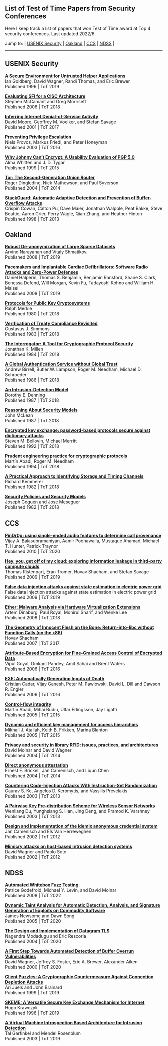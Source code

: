## List of Test of Time Papers from Security Conferences

Here I keep track a list of papers that won Test of Time award at Top 4 security conferences. Last updated 2022/6

Jump to:
| [USENIX Security](#usenix) | [Oakland](#oakland) |  [CCS](#ccs) | [NDSS](#ndss) |

---

## USENIX Security <a name="usenix"></a>

**[A Secure Environment for Untrusted Helper Applications](https://www.usenix.org/conference/6th-usenix-security-symposium/secure-environment-untrusted-helper-applications)** <br>
Ian Goldberg, David Wagner, Randi Thomas, and Eric Brewer <br>
Published 1996 | ToT 2019

**[Evaluating SFI for a CISC Architecture](https://www.usenix.org/conference/15th-usenix-security-symposium/evaluating-sfi-cisc-architecture)** <br>
Stephen McCamant and Greg Morrisett<br>
Published 2006 | ToT 2018

**[Inferring Internet Denial-of-Service Activity](https://www.usenix.org/conference/10th-usenix-security-symposium/inferring-internet-denial-service-activity)** <br>
David Moore, Geoffrey M. Voelker, and Stefan Savage<br>
Published 2001 | ToT 2017

**[Preventing Privilege Escalation](https://www.usenix.org/conference/12th-usenix-security-symposium/preventing-privilege-escalation)** <br>
Niels Provos, Markus Friedl, and Peter Honeyman<br>
Published 2003 | ToT 2016


**[Why Johnny Can’t Encrypt: A Usability Evaluation of PGP 5.0](https://www.usenix.org/conference/8th-usenix-security-symposium/why-johnny-cant-encrypt-usability-evaluation-pgp-50)** <br>
Alma Whitten and J. D. Tygar<br>
Published 1999 | ToT 2015


**[Tor: The Second-Generation Onion Router](https://www.usenix.org/conference/13th-usenix-security-symposium/tor-second-generation-onion-router)** <br>
Roger Dingledine, Nick Mathewson, and Paul Syverson<br>
Published 2004 | ToT 2014


**[StackGuard: Automatic Adaptive Detection and Prevention of Buffer-Overflow Attacks](https://www.usenix.org/conference/7th-usenix-security-symposium/stackguard-automatic-adaptive-detection-and-prevention)** <br>
Crispin Cowan, Calton Pu, Dave Maier, Jonathan Walpole, Peat Bakke, Steve Beattie, Aaron Grier, Perry Wagle, Qian Zhang, and Heather Hinton<br>
Published 1998 | ToT 2013


## Oakland <a name="oakland"></a>

**[Robust De-anonymization of Large Sparse Datasets](https://www.cs.utexas.edu/~shmat/shmat_oak08netflix.pdf)** <br>
Arvind Narayanan and Vitaly Shmatikov.<br>
Published  2008 | ToT 2019

**[Pacemakers and Implantable Cardiac Defibrillators: Software Radio Attacks and Zero-Power Defenses](https://www.secure-medicine.org/hubfs/public/publications/icd-study.pdf)** <br>
Daniel Halperin, Thomas S. Benjamin, Benjamin Ransford, Shane S. Clark, Benessa Defend, Will Morgan, Kevin Fu, Tadayoshi Kohno and William H. Maisel<br>
Published  2008 | ToT 2019

**[Protocols for Public Key Cryptosystems](http://www.merkle.com/papers/Protocols.pdf)** <br>
Ralph Merkle<br>
Published  1980 | ToT 2018

**[Verification of Treaty Compliance Revisited](https://ieeexplore.ieee.org/abstract/document/6234495)** <br>
Gustavus J. Simmons<br>
Published  1983 | ToT 2018

**[The Interrogator: A Tool for Cryptographic Protocol Security](https://ieeexplore.ieee.org/document/6234792)** <br>
Jonathan K. Millen<br>
Published  1984 | ToT 2018

**[A Global Authentication Service without Global Trust](http://birrell.org/andrew/papers/GlobalAuth.pdf)** <br>
Andrew Birrell, Butler W. Lampson, Roger M. Needham, Michael D. Schroeder<br>
Published  1986 | ToT 2018

**[An Intrusion-Detection Model](https://www.cs.colostate.edu/~cs656/reading/ieee-se-13-2.pdf)** <br>
Dorothy E. Denning<br>
Published  1987 | ToT 2018

**[Reasoning About Security Models](https://ieeexplore.ieee.org/document/6234883)** <br>
John McLean<br>
Published  1987 | ToT 2018

**[Encrypted key exchange: password-based protocols secure against dictionary attacks](https://www.cs.columbia.edu/~smb/papers/neke.pdf)** <br>
Steven M. Bellovin, Michael Merritt<br>
Published  1992 | ToT 2018

**[Prudent engineering practice for cryptographic protocols](https://www.cs.utexas.edu/~shmat/courses/cs380s/prudent.pdf)** <br>
Martín Abadi, Roger M. Needham<br>
Published  1994 | ToT 2018

**[A Practical Approach to Identifying Storage and Timing Channels](https://ieeexplore.ieee.org/document/1176284)** <br>
Richard Kemmerer<br>
Published 1982 | ToT 2018

**[Security Policies and Security Models](https://ieeexplore.ieee.org/document/6234468)** <br>
Joseph Goguen and Jose Meseguer<br>
Published 1982 | ToT 2018



## CCS <a name="ccs"></a>

**[PinDr0p: using single-ended audio features to determine call provenance](https://www.cise.ufl.edu/~traynor/papers/traynor-ccs10.pdf)** <br>
Vijay A. Balasubramaniyan, Aamir Poonawalla, Mustaque Ahamad, Michael T. Hunter, Patrick Traynor<br>
Published 2010 | ToT 2020


**[Hey, you, get off of my cloud: exploring information leakage in third-party compute clouds](https://hovav.net/ucsd/dist/cloudsec.pdf)** <br>
Thomas Ristenpart, Eran Tromer, Hovav Shacham, and Stefan Savage<br>
Published 2009 | ToT 2019


**[False data injection attacks against state estimation in electric power grid](https://dl.acm.org/doi/10.1145/1952982.1952995)** <br>
False data injection attacks against state estimation in electric power grid<br>
Published 2009 | ToT 2019


**[Ether: Malware Analysis via Hardware Virtualization Extensions](https://ether.gtisc.gatech.edu/ether_ccs_2008.pdf)** <br>
Artem Dinaburg, Paul Royal, Monirul Sharif, and Wenke Lee<br>
Published 2008 | ToT 2018


**[The Geometry of Innocent Flesh on the Bone: Return-into-libc without Function Calls (on the x86)](https://hovav.net/ucsd/dist/geometry.pdf)** <br>
Hovav Shacham<br>
Published 2007 | ToT 2017


**[Attribute-Based Encryption for Fine-Grained Access Control of Encrypted Data](https://eprint.iacr.org/2006/309.pdf)** <br>
Vipul Goyal, Omkant Pandey, Amit Sahai and Brent Waters<br>
Published 2006 | ToT 2016


**[EXE: Automatically Generating Inputs of Death](https://web.stanford.edu/~engler/exe-ccs-06.pdf)** <br>
Cristian Cadar, Vijay Ganesh, Peter M. Pawlowski, David L. Dill and Dawson R. Engler<br>
Published 2006 | ToT 2016


**[Control-flow integrity](https://www.cs.columbia.edu/~suman/secure_sw_devel/p340-abadi.pdf)** <br>
Martín Abadi, Mihai Budiu, Úlfar Erlingsson, Jay Ligatti<br>
Published 2005 | ToT 2015


**[Dynamic and efficient key management for access hierarchies](https://dl.acm.org/doi/10.1145/1455526.1455531)** <br>
Mikhail J. Atallah, Keith B. Frikken, Marina Blanton<br>
Published 2005 | ToT 2015


**[Privacy and security in library RFID: issues, practices, and architectures](http://citeseerx.ist.psu.edu/viewdoc/download?doi=10.1.1.59.975&rep=rep1&type=pdf)** <br>
David Molnar and David Wagner<br>
Published 2004 | ToT 2014

**[Direct anonymous attestation](https://eprint.iacr.org/2004/205.pdf)** <br>
Ernest F. Brickell, Jan Camenisch, and Liqun Chen <br>
Published 2004 | ToT 2014

**[Countering Code-Injection Attacks With Instruction-Set Randomization](https://www.cs.columbia.edu/~angelos/Papers/instructionrandomization.pdf)** <br>
Gaurav S. Kc, Angelos D. Keromytis, and Vassilis Prevelakis<br>
Published 2003 | ToT 2013


**[A Pairwise Key Pre-distribution Scheme for Wireless Sensor Networks](https://web.ecs.syr.edu/~wedu/Research/paper/ccs10_sensor.pdf)** <br>
Wenliang Du, Yunghsiang S. Han, Jing Deng, and Pramod K. Varshney <br>
Published 2003 | ToT 2013

**[Design and implementation of the idemix anonymous credential system](https://www.freehaven.net/anonbib/cache/idemix.pdf)** <br>
Jan Camenisch and Els Van Herreweghen<br>
Published 2002 | ToT 2012

**[Mimicry attacks on host-based intrusion detection systems](https://people.eecs.berkeley.edu/~daw/papers/mimicry.pdf)** <br>
David Wagner and Paolo Soto<br>
Published 2002 | ToT 2012



## NDSS <a name="ndss"></a>

**[Automated Whitebox Fuzz Testing](https://www.ndss-symposium.org/wp-content/uploads/2017/09/Automated-Whitebox-Fuzz-Testing-paper-Patrice-Godefroid.pdf)** <br>
Patrice Godefroid, Michael Y. Levin, and David Molnar<br>
Published 2008 | ToT 2022

**[Dynamic Taint Analysis for Automatic Detection, Analysis, and Signature Generation of Exploits on Commodity Software](https://www.ndss-symposium.org/wp-content/uploads/2017/09/Dynamic-Taint-Analysis-for-Automatic-Detection-Analysis-and-SignatureGeneration-of-Exploits-on-Commodity-Software-Dawn-Song.pdf)** <br>
James Newsome and Dawn Song<br>
Published 2005 | ToT 2020

**[The Design and Implementation of Datagram TLS](https://www.ndss-symposium.org/wp-content/uploads/2017/09/Modadugu.pdf)** <br>
Nagendra Modadugu and Eric Rescorla<br>
Published 2004 | ToT 2020

**[A First Step Towards Automated Detection of Buffer Overrun Vulnerabilities](https://www.ndss-symposium.org/wp-content/uploads/2017/09/A-First-Step-Towards-Automated-Detection-of-Buffer-Overrun-Vulnerabilities-Paper-David-Wagner.pdf)** <br>
David Wagner, Jeffrey S. Foster, Eric A. Brewer, Alexander Aiken <br>
Published 2000 | ToT 2020

**[Client Puzzles: A Cryptographic Countermeasure Against Connection Depletion Attacks](https://www.ndss-symposium.org/wp-content/uploads/2017/09/A-Cryptographic-Defense-Against-Connection-Depletion-Attacks-Ari-Juels.pdf)** <br>
Ari Juels and John Brainard<br>
Published 1999 | ToT 2019

**[SKEME: A Versatile Secure Key Exchange Mechanism for Internet](https://www.ndss-symposium.org/wp-content/uploads/2017/09/krawczyk.ps)** <br>
Hugo Krawczyk<br>
Published 1996 | ToT 2019

**[A Virtual Machine Introspection Based Architecture for Intrusion Detection](https://www.ndss-symposium.org/wp-content/uploads/2017/09/A-Virtual-Machine-Introspection-Based-Architecture-for-Intrusion-Detection-Tal-Garfinkel.pdf)** <br>
Tal Garfinkel and Mendel Rosenblum<br>
Published 2003 | ToT 2019


